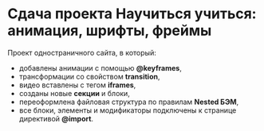 # Сдача проекта Научиться учиться: анимация, шрифты, фреймы

Проект одностраничного сайта, в который:
 * добавлены анимации с помощью **@keyframes**,
 * трансформации co свойством **transition**,
 * видео вставлены с тегом **iframes**,
 * созданы новые **секции** и блоки,
 * переоформлена файловая структура по правилам **Nested БЭМ**,
 * все блоки, элементы и модификаторы подключены к странице директивой **@import**.

